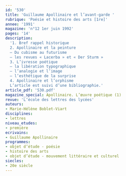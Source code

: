 ```yaml
---
id: '530'
title: 'Guillaume Apollinaire et l’avant-garde '
rubrique: 'Poésie et histoire des arts [1re]'
annee: '1991'
magazine: 'n°12 1er juin 1992'
pages: '14'
description: 
  '1. Bref rappel historique
  2. Apollinaire et la peinture
  – Du cubisme au futurisme
  – les revues « Lacerba » et « Der Sturm »
  3. L’ivresse poétique
  – la libération typographique
  – l’analogie et l’image
  – l’esthétique de la surprise
  4. Apollinaire et l’orphisme
  L’article est suivi d’une bibliographie.'
article_pdf: '530.pdf'
magazine_special: Apollinaire. L’œuvre poétique (1)
revue: 'L’école des lettres des lycées'
auteurs:
- Marie-Hélène Boblet-Viart
disciplines:
- lettres
niveau_etudes:
- première
ecrivains:
- Guillaume Apollinaire
programmes:
- objet d’étude - poésie
- histoire des arts
- objet d’étude - mouvement littéraire et culturel
siecles:
- 20e siècle
---
```

